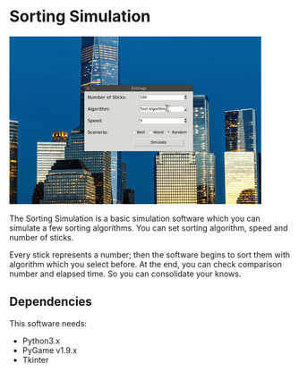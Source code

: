 # Sorting Simulation

![example](./media/Example.gif)

The Sorting Simulation is a basic simulation software which you can simulate a few sorting algorithms. You can set sorting algorithm, speed and number of sticks. 

Every stick represents a number; then the software begins to sort them with algorithm which you select before. At the end, you can check comparison number and elapsed time. So you can consolidate your knows. 

## Dependencies

This software needs:

- Python3.x
- PyGame v1.9.x
- Tkinter


